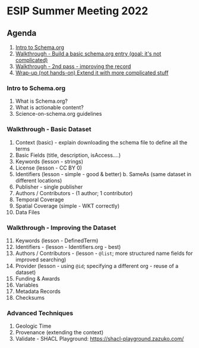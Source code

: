 # ESIP Summer Meeting 2022

## Agenda

1. [Intro to Schema.org](#intro)
2. [Walkthrough - Build a basic schema.org entry (goal: it's not complicated)](#walkthrough-basic)
3. [Walkthrough - 2nd pass - improving the record](#walkthrough-improve)
4. [Wrap-up (not hands-on) Extend it with more complicated stuff](#advanced-techniques)

<a name="intro"></a>
### Intro to Schema.org

1. What is Schema.org?
2. What is actionable content?
3. Science-on-schema.org guidelines

<a name="walkthrough-basic"></a>
### Walkthrough - Basic Dataset

1. Context (basic) - explain downloading the schema file to define all the terms
2. Basic Fields (title, description, isAccess….)
3. Keywords (lesson - strings)
4. License (lesson - CC BY 0)
5. Identifiers (lesson - simple - good & better)
    b. SameAs (same dataset in different locations)
6. Publisher - single publisher
7. Authors / Contributors - (1 author; 1 contributor)
8. Temporal Coverage
9. Spatial Coverage (simple - WKT correctly)
10. Data Files

<a name="walkthrough-improve"></a>
### Walkthrough - Improving the Dataset
11. Keywords (lesson - DefinedTerm)
12. Identifiers - (lesson - Identifiers.org - best)
13. Authors / Contributors - (lesson - `@list`; more structured name fields for improved searching)
14. Provider (lesson - using `@id`; specifying a different org - reuse of a dataset)
15. Funding & Awards
16. Variables
17. Metadata Records
18. Checksums

<a name="advanced-techniques"></a>
### Advanced Techniques

1. Geologic Time
2. Provenance (extending the context)
3. Validate - SHACL Playground: https://shacl-playground.zazuko.com/ 

